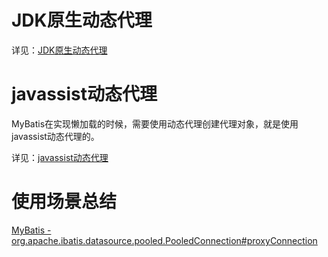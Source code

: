 # JDK原生动态代理

详见：[JDK原生动态代理](https://gitee.com/anxiaole/DayDayUp/blob/master/Spring/AOP/%E5%8A%A8%E6%80%81%E4%BB%A3%E7%90%86/JDK%E5%8E%9F%E7%94%9F%E5%8A%A8%E6%80%81%E4%BB%A3%E7%90%86.md)





# javassist动态代理

MyBatis在实现懒加载的时候，需要使用动态代理创建代理对象，就是使用javassist动态代理的。

详见：[javassist动态代理](https://gitee.com/anxiaole/DayDayUp/tree/master/Spring/AOP/javassist)









# 使用场景总结

[MyBatis - org.apache.ibatis.datasource.pooled.PooledConnection#proxyConnection](https://gitee.com/anxiaole/mybatis-3/blob/branch-mybatis-3.5.6/src/main/java/org/apache/ibatis/datasource/pooled/PooledConnection.java)

